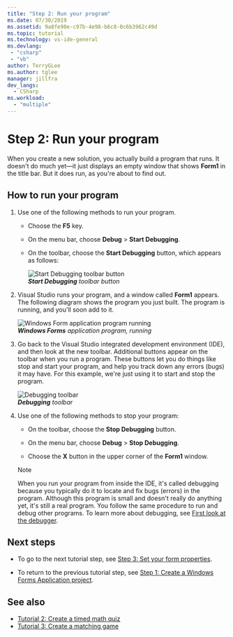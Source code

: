 ```yaml
---
title: "Step 2: Run your program"
ms.date: 07/30/2019
ms.assetid: 9a8fe90e-c97b-4e98-b6c8-0c6b3962c49d
ms.topic: tutorial
ms.technology: vs-ide-general
ms.devlang: 
 - "csharp"
 - "vb"
author: TerryGLee
ms.author: tglee
manager: jillfra
dev_langs:
  - CSharp
ms.workload:
  - "multiple"
---
```

# Step 2: Run your program

When you create a new solution, you actually build a program that runs. It doesn't do much yet&mdash;it just displays an empty window that shows **Form1** in the title bar. But it does run, as you're about to find out.

## How to run your program

1. Use one of the following methods to run your program.

    - Choose the **F5** key.

    - On the menu bar, choose **Debug** > **Start Debugging**.

    - On the toolbar, choose the **Start Debugging** button, which appears as follows:

      ![Start Debugging toolbar button](../ide/media/express_icondebug.png)<br>
      ***Start Debugging** toolbar button*

1. Visual Studio runs your program, and a window called **Form1** appears. The following diagram shows the program you just built. The program is running, and you'll soon add to it.

     ![Windows Form application program running](../ide/media/express_firstrun.png)<br>
***Windows Forms** application program, running*

1. Go back to the Visual Studio integrated development environment (IDE), and then look at the new toolbar. Additional buttons appear on the toolbar when you run a program. These buttons let you do things like stop and start your program, and help you track down any errors (bugs) it may have. For this example, we're just using it to start and stop the program.

     ![Debugging toolbar](../ide/media/express_debugtoolbar.png)<br>
***Debugging** toolbar*

1. Use one of the following methods to stop your program:

    - On the toolbar, choose the **Stop Debugging** button.

    - On the menu bar, choose **Debug** > **Stop Debugging**.

    - Choose the **X** button in the upper corner of the **Form1** window.

    > [!NOTE]
    > When you run your program from inside the IDE, it's called debugging because you typically do it to locate and fix bugs (errors) in the program. Although this program is small and doesn't really do anything yet, it's still a real program. You follow the same procedure to run and debug other programs. To learn more about debugging, see [First look at the debugger](../debugger/debugger-feature-tour.md).

## Next steps

* To go to the next tutorial step, see [Step 3: Set your form properties](../ide/step-3-set-your-form-properties.md).

* To return to the previous tutorial step, see [Step 1: Create a Windows Forms Application project](../ide/step-1-create-a-windows-forms-application-project.md).

## See also

* [Tutorial 2: Create a timed math quiz](tutorial-2-create-a-timed-math-quiz.md)
* [Tutorial 3: Create a matching game](tutorial-3-create-a-matching-game.md)